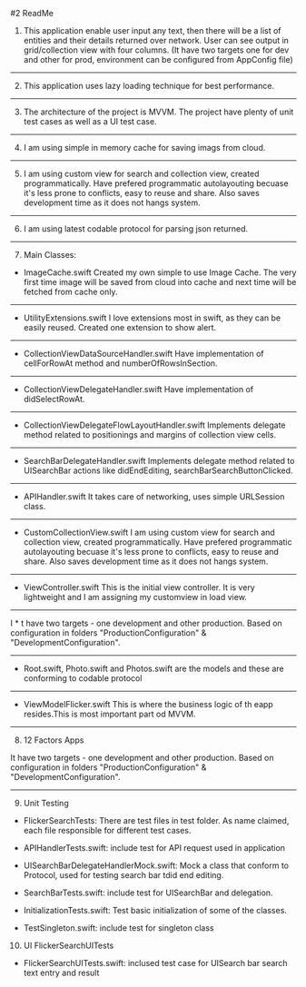 #2 ReadMe

1. This application enable user input any text, then there will be a list of entities and their details returned over network. User can see output in grid/collection view with four columns. (It have two targets one for dev and other for prod, environment can be configured from AppConfig file)

----
2. This application uses lazy loading technique for best performance.

---

3. The architecture of the project is MVVM.
The project have plenty of unit test cases as well as a UI test case.

---

4. I am using simple in memory cache for saving imags from cloud.

---
5. I am using custom view for search and collection view, created programmatically. Have prefered programmatic autolayouting becuase it's less prone to conflicts, easy to reuse and share. Also saves development time as it does not hangs system.

---

6. I am using latest codable protocol for parsing json returned.

---
7. Main Classes:

  * ImageCache.swift
Created my own simple to use Image Cache. The very first time image will be saved from cloud into cache and next time will be fetched from cache only.

---

  * UtilityExtensions.swift
I love extensions most in swift, as they can be easily reused. Created one extension to show alert.

---

  * CollectionViewDataSourceHandler.swift
Have implementation of cellForRowAt method and numberOfRowsInSection.

---

  * CollectionViewDelegateHandler.swift
Have implementation of didSelectRowAt.

---

  * CollectionViewDelegateFlowLayoutHandler.swift
Implements delegate method related to positionings and margins of collection view cells.

---

  * SearchBarDelegateHandler.swift
Implements delegate method related to UISearchBar actions like didEndEditing, searchBarSearchButtonClicked.

---

  * APIHandler.swift
It takes care of networking, uses simple URLSession class.

---

  * CustomCollectionView.swift
I am using custom view for search and collection view, created programmatically. Have prefered programmatic autolayouting becuase it's less prone to conflicts, easy to reuse and share. Also saves development time as it does not hangs system.

---

  * ViewController.swift
This is the initial view controller. It is very lightweight and I am assigning my customview in load view.

---

I  * t have two targets - one development and other production. Based on configuration in folders "ProductionConfiguration" & "DevelopmentConfiguration".

---

  * Root.swift, Photo.swift and Photos.swift are the models and these are conforming to codable protocol

---

  * ViewModelFlicker.swift
This is where the business logic of th eapp resides.This is most important part od MVVM.

---
8. 12 Factors Apps

It have two targets - one development and other production. Based on configuration in folders "ProductionConfiguration" & "DevelopmentConfiguration".

---

9. Unit Testing

  * FlickerSearchTests: There are test files in test folder. As name claimed, each file responsible for different test cases.

  * APIHandlerTests.swift: include test for API request used in application

  * UISearchBarDelegateHandlerMock.swift: Mock a class that conform to Protocol, used for testing search bar tdid end editing.

  * SearchBarTests.swift: include test for UISearchBar and delegation.

  * InitializationTests.swift: Test basic initialization of some of the classes.

  * TestSingleton.swift: include test for singleton class


10. UI FlickerSearchUITests

  * FlickerSearchUITests.swift: inclused test case for UISearch bar search text entry and result
